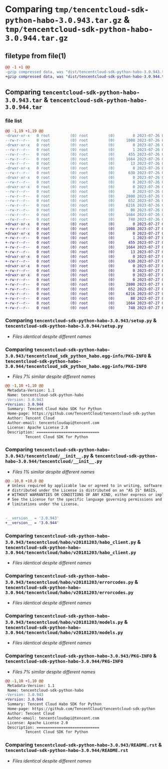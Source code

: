 # Comparing `tmp/tencentcloud-sdk-python-habo-3.0.943.tar.gz` & `tmp/tencentcloud-sdk-python-habo-3.0.944.tar.gz`

## filetype from file(1)

```diff
@@ -1 +1 @@
-gzip compressed data, was "dist/tencentcloud-sdk-python-habo-3.0.943.tar", last modified: Wed Jul 26 00:38:24 2023, max compression
+gzip compressed data, was "dist/tencentcloud-sdk-python-habo-3.0.944.tar", last modified: Thu Jul 27 02:16:40 2023, max compression
```

## Comparing `tencentcloud-sdk-python-habo-3.0.943.tar` & `tencentcloud-sdk-python-habo-3.0.944.tar`

### file list

```diff
@@ -1,19 +1,19 @@
-drwxr-xr-x   0 root         (0) root         (0)        0 2023-07-26 00:38:24.000000 tencentcloud-sdk-python-habo-3.0.943/
--rw-r--r--   0 root         (0) root         (0)     1008 2023-07-26 00:38:24.000000 tencentcloud-sdk-python-habo-3.0.943/setup.py
-drwxr-xr-x   0 root         (0) root         (0)        0 2023-07-26 00:38:24.000000 tencentcloud-sdk-python-habo-3.0.943/tencentcloud_sdk_python_habo.egg-info/
--rw-r--r--   0 root         (0) root         (0)        1 2023-07-26 00:38:24.000000 tencentcloud-sdk-python-habo-3.0.943/tencentcloud_sdk_python_habo.egg-info/dependency_links.txt
--rw-r--r--   0 root         (0) root         (0)      455 2023-07-26 00:38:24.000000 tencentcloud-sdk-python-habo-3.0.943/tencentcloud_sdk_python_habo.egg-info/SOURCES.txt
--rw-r--r--   0 root         (0) root         (0)     1664 2023-07-26 00:38:24.000000 tencentcloud-sdk-python-habo-3.0.943/tencentcloud_sdk_python_habo.egg-info/PKG-INFO
--rw-r--r--   0 root         (0) root         (0)       13 2023-07-26 00:38:24.000000 tencentcloud-sdk-python-habo-3.0.943/tencentcloud_sdk_python_habo.egg-info/top_level.txt
-drwxr-xr-x   0 root         (0) root         (0)        0 2023-07-26 00:38:24.000000 tencentcloud-sdk-python-habo-3.0.943/tencentcloud/
--rw-r--r--   0 root         (0) root         (0)      630 2023-07-26 00:38:24.000000 tencentcloud-sdk-python-habo-3.0.943/tencentcloud/__init__.py
-drwxr-xr-x   0 root         (0) root         (0)        0 2023-07-26 00:38:24.000000 tencentcloud-sdk-python-habo-3.0.943/tencentcloud/habo/
--rw-r--r--   0 root         (0) root         (0)        0 2023-07-26 00:38:24.000000 tencentcloud-sdk-python-habo-3.0.943/tencentcloud/habo/__init__.py
-drwxr-xr-x   0 root         (0) root         (0)        0 2023-07-26 00:38:24.000000 tencentcloud-sdk-python-habo-3.0.943/tencentcloud/habo/v20181203/
--rw-r--r--   0 root         (0) root         (0)        0 2023-07-26 00:38:24.000000 tencentcloud-sdk-python-habo-3.0.943/tencentcloud/habo/v20181203/__init__.py
--rw-r--r--   0 root         (0) root         (0)     2800 2023-07-26 00:38:24.000000 tencentcloud-sdk-python-habo-3.0.943/tencentcloud/habo/v20181203/habo_client.py
--rw-r--r--   0 root         (0) root         (0)      652 2023-07-26 00:38:24.000000 tencentcloud-sdk-python-habo-3.0.943/tencentcloud/habo/v20181203/errorcodes.py
--rw-r--r--   0 root         (0) root         (0)     6216 2023-07-26 00:38:24.000000 tencentcloud-sdk-python-habo-3.0.943/tencentcloud/habo/v20181203/models.py
--rw-r--r--   0 root         (0) root         (0)       88 2023-07-26 00:38:24.000000 tencentcloud-sdk-python-habo-3.0.943/setup.cfg
--rw-r--r--   0 root         (0) root         (0)     1664 2023-07-26 00:38:24.000000 tencentcloud-sdk-python-habo-3.0.943/PKG-INFO
--rw-r--r--   0 root         (0) root         (0)      740 2023-07-26 00:38:24.000000 tencentcloud-sdk-python-habo-3.0.943/README.rst
+drwxr-xr-x   0 root         (0) root         (0)        0 2023-07-27 02:16:40.000000 tencentcloud-sdk-python-habo-3.0.944/
+-rw-r--r--   0 root         (0) root         (0)     1008 2023-07-27 02:16:40.000000 tencentcloud-sdk-python-habo-3.0.944/setup.py
+drwxr-xr-x   0 root         (0) root         (0)        0 2023-07-27 02:16:40.000000 tencentcloud-sdk-python-habo-3.0.944/tencentcloud_sdk_python_habo.egg-info/
+-rw-r--r--   0 root         (0) root         (0)        1 2023-07-27 02:16:40.000000 tencentcloud-sdk-python-habo-3.0.944/tencentcloud_sdk_python_habo.egg-info/dependency_links.txt
+-rw-r--r--   0 root         (0) root         (0)      455 2023-07-27 02:16:40.000000 tencentcloud-sdk-python-habo-3.0.944/tencentcloud_sdk_python_habo.egg-info/SOURCES.txt
+-rw-r--r--   0 root         (0) root         (0)     1664 2023-07-27 02:16:40.000000 tencentcloud-sdk-python-habo-3.0.944/tencentcloud_sdk_python_habo.egg-info/PKG-INFO
+-rw-r--r--   0 root         (0) root         (0)       13 2023-07-27 02:16:40.000000 tencentcloud-sdk-python-habo-3.0.944/tencentcloud_sdk_python_habo.egg-info/top_level.txt
+drwxr-xr-x   0 root         (0) root         (0)        0 2023-07-27 02:16:40.000000 tencentcloud-sdk-python-habo-3.0.944/tencentcloud/
+-rw-r--r--   0 root         (0) root         (0)      630 2023-07-27 02:16:40.000000 tencentcloud-sdk-python-habo-3.0.944/tencentcloud/__init__.py
+drwxr-xr-x   0 root         (0) root         (0)        0 2023-07-27 02:16:40.000000 tencentcloud-sdk-python-habo-3.0.944/tencentcloud/habo/
+-rw-r--r--   0 root         (0) root         (0)        0 2023-07-27 02:16:40.000000 tencentcloud-sdk-python-habo-3.0.944/tencentcloud/habo/__init__.py
+drwxr-xr-x   0 root         (0) root         (0)        0 2023-07-27 02:16:40.000000 tencentcloud-sdk-python-habo-3.0.944/tencentcloud/habo/v20181203/
+-rw-r--r--   0 root         (0) root         (0)        0 2023-07-27 02:16:40.000000 tencentcloud-sdk-python-habo-3.0.944/tencentcloud/habo/v20181203/__init__.py
+-rw-r--r--   0 root         (0) root         (0)     2800 2023-07-27 02:16:40.000000 tencentcloud-sdk-python-habo-3.0.944/tencentcloud/habo/v20181203/habo_client.py
+-rw-r--r--   0 root         (0) root         (0)      652 2023-07-27 02:16:40.000000 tencentcloud-sdk-python-habo-3.0.944/tencentcloud/habo/v20181203/errorcodes.py
+-rw-r--r--   0 root         (0) root         (0)     6216 2023-07-27 02:16:40.000000 tencentcloud-sdk-python-habo-3.0.944/tencentcloud/habo/v20181203/models.py
+-rw-r--r--   0 root         (0) root         (0)       88 2023-07-27 02:16:40.000000 tencentcloud-sdk-python-habo-3.0.944/setup.cfg
+-rw-r--r--   0 root         (0) root         (0)     1664 2023-07-27 02:16:40.000000 tencentcloud-sdk-python-habo-3.0.944/PKG-INFO
+-rw-r--r--   0 root         (0) root         (0)      740 2023-07-27 02:16:40.000000 tencentcloud-sdk-python-habo-3.0.944/README.rst
```

### Comparing `tencentcloud-sdk-python-habo-3.0.943/setup.py` & `tencentcloud-sdk-python-habo-3.0.944/setup.py`

 * *Files identical despite different names*

### Comparing `tencentcloud-sdk-python-habo-3.0.943/tencentcloud_sdk_python_habo.egg-info/PKG-INFO` & `tencentcloud-sdk-python-habo-3.0.944/tencentcloud_sdk_python_habo.egg-info/PKG-INFO`

 * *Files 7% similar despite different names*

```diff
@@ -1,10 +1,10 @@
 Metadata-Version: 1.1
 Name: tencentcloud-sdk-python-habo
-Version: 3.0.943
+Version: 3.0.944
 Summary: Tencent Cloud Habo SDK for Python
 Home-page: https://github.com/TencentCloud/tencentcloud-sdk-python
 Author: Tencent Cloud
 Author-email: tencentcloudapi@tencent.com
 License: Apache License 2.0
 Description: ============================
         Tencent Cloud SDK for Python
```

### Comparing `tencentcloud-sdk-python-habo-3.0.943/tencentcloud/__init__.py` & `tencentcloud-sdk-python-habo-3.0.944/tencentcloud/__init__.py`

 * *Files 1% similar despite different names*

```diff
@@ -10,8 +10,8 @@
 # Unless required by applicable law or agreed to in writing, software
 # distributed under the License is distributed on an "AS IS" BASIS,
 # WITHOUT WARRANTIES OR CONDITIONS OF ANY KIND, either express or implied.
 # See the License for the specific language governing permissions and
 # limitations under the License.
 
 
-__version__ = '3.0.943'
+__version__ = '3.0.944'
```

### Comparing `tencentcloud-sdk-python-habo-3.0.943/tencentcloud/habo/v20181203/habo_client.py` & `tencentcloud-sdk-python-habo-3.0.944/tencentcloud/habo/v20181203/habo_client.py`

 * *Files identical despite different names*

### Comparing `tencentcloud-sdk-python-habo-3.0.943/tencentcloud/habo/v20181203/errorcodes.py` & `tencentcloud-sdk-python-habo-3.0.944/tencentcloud/habo/v20181203/errorcodes.py`

 * *Files identical despite different names*

### Comparing `tencentcloud-sdk-python-habo-3.0.943/tencentcloud/habo/v20181203/models.py` & `tencentcloud-sdk-python-habo-3.0.944/tencentcloud/habo/v20181203/models.py`

 * *Files identical despite different names*

### Comparing `tencentcloud-sdk-python-habo-3.0.943/PKG-INFO` & `tencentcloud-sdk-python-habo-3.0.944/PKG-INFO`

 * *Files 7% similar despite different names*

```diff
@@ -1,10 +1,10 @@
 Metadata-Version: 1.1
 Name: tencentcloud-sdk-python-habo
-Version: 3.0.943
+Version: 3.0.944
 Summary: Tencent Cloud Habo SDK for Python
 Home-page: https://github.com/TencentCloud/tencentcloud-sdk-python
 Author: Tencent Cloud
 Author-email: tencentcloudapi@tencent.com
 License: Apache License 2.0
 Description: ============================
         Tencent Cloud SDK for Python
```

### Comparing `tencentcloud-sdk-python-habo-3.0.943/README.rst` & `tencentcloud-sdk-python-habo-3.0.944/README.rst`

 * *Files identical despite different names*

